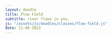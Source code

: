 ```yaml
---
layout: doodle
title: Flow Field
subtitle: river flows in you.
js: "/assets/js/doodles/classes/flow-field.js"
date: 11-06-2023
---
```


<div id="specific-doodle-container"></div>

<!-- <script>
    console.log('here')
</script> -->
